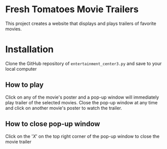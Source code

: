 # Fresh Tomatoes Movie Trailers
This project creates a website that displays and plays trailers of favorite movies. 

# Installation
Clone the GitHub repository of `entertainment_center3.py` and save to your local computer

## How to play
Click on any of the movie's poster and a pop-up window will immediately play trailer of the selected movies. Close the pop-up window at any time and click on another movie's poster to watch the trailer.

## How to close pop-up window
Click on the '_X_' on the top right corner of the pop-up window to close the movie trailer
